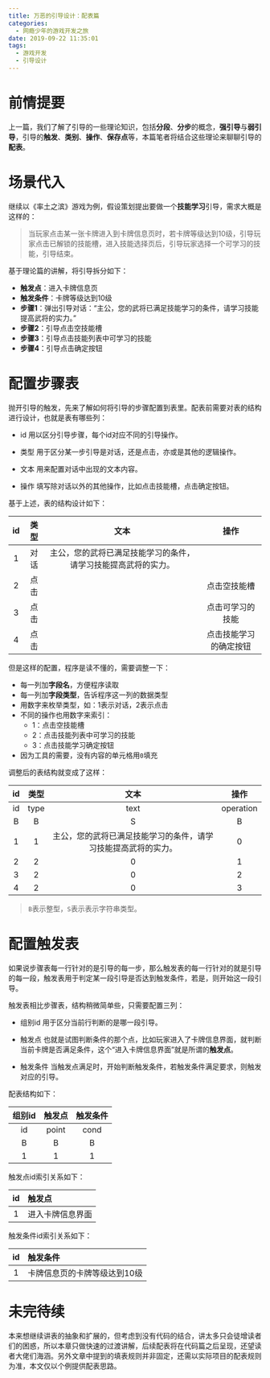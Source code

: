 ```yaml
---
title: 万恶的引导设计：配表篇
categories:
  - 网瘾少年的游戏开发之旅
date: 2019-09-22 11:35:01
tags:
  - 游戏开发
  - 引导设计 
---
```


# 前情提要

上一篇，我们了解了引导的一些理论知识，包括**分段**、**分步**的概念，**强引导**与**弱引导**，引导的**触发**、**类别**、**操作**、**保存点**等，本篇笔者将结合这些理论来聊聊引导的**配表**。

# 场景代入
继续以《率土之滨》游戏为例，假设策划提出要做一个**技能学习**引导，需求大概是这样的：

> 当玩家点击某一张卡牌进入到卡牌信息页时，若卡牌等级达到10级，引导玩家点击已解锁的技能槽，进入技能选择页后，引导玩家选择一个可学习的技能，引导结束。

基于理论篇的讲解，将引导拆分如下：

* **触发点**：进入卡牌信息页
* **触发条件**：卡牌等级达到10级
* **步骤1**：弹出引导对话：“主公，您的武将已满足技能学习的条件，请学习技能提高武将的实力。”
* **步骤2**：引导点击空技能槽
* **步骤3**：引导点击技能列表中可学习的技能
* **步骤4**：引导点击确定按钮

# 配置步骤表

抛开引导的触发，先来了解如何将引导的步骤配置到表里。配表前需要对表的结构进行设计，也就是表有哪些列：

* id
用以区分引导步骤，每个id对应不同的引导操作。

* 类型
用于区分某一步引导是对话，还是点击，亦或是其他的逻辑操作。

* 文本
用来配置对话中出现的文本内容。

* 操作
填写除对话以外的其他操作，比如点击技能槽，点击确定按钮。

基于上述，表的结构设计如下：

|id|类型|文本|操作|
|:--:|:--:|:--:|:--:|
|1|对话|主公，您的武将已满足技能学习的条件，请学习技能提高武将的实力。||
|2|点击||点击空技能槽|
|3|点击||点击可学习的技能|
|4|点击||点击技能学习的确定按钮|

但是这样的配置，程序是读不懂的，需要调整一下：

* 每一列加**字段名**，方便程序读取
* 每一列加**字段类型**，告诉程序这一列的数据类型
* 用数字来枚举类型，如：1表示对话，2表示点击
* 不同的操作也用数字来索引：
  * 1：点击空技能槽
  * 2：点击技能列表中可学习的技能
  * 3：点击技能学习确定按钮
* 因为工具的需要，没有内容的单元格用`0`填充

调整后的表结构就变成了这样：

|id|类型|文本|操作|
|:--:|:--:|:--:|:--:|
|id|type|text|operation|
|B|B|S|B|
|1|1|主公，您的武将已满足技能学习的条件，请学习技能提高武将的实力。|0|
|2|2|0|1|
|3|2|0|2|
|4|2|0|3|

> `B`表示整型，`S`表示表示字符串类型。

# 配置触发表

如果说步骤表每一行针对的是引导的每一步，那么触发表的每一行针对的就是引导的每一段，触发表用于判定某一段引导是否达到触发条件，若是，则开始这一段引导。

触发表相比步骤表，结构稍微简单些，只需要配置三列：

* 组别id
用于区分当前行判断的是哪一段引导。

* 触发点
也就是试图判断条件的那个点，比如玩家进入了卡牌信息界面，就判断当前卡牌是否满足条件，这个“进入卡牌信息界面”就是所谓的**触发点**。

* 触发条件
当触发点满足时，开始判断触发条件，若触发条件满足要求，则触发对应的引导。

配表结构如下：

|组别id|触发点|触发条件|
|:--:|:--:|:--:|
|id|point|cond|
|B|B|B|
|1|1|1|

触发点id索引关系如下：

|id|触发点|
|:--:|:--|
|1|进入卡牌信息界面|

触发条件id索引关系如下：

|id|触发条件|
|:--:|:--|
|1|卡牌信息页的卡牌等级达到10级|

# 未完待续

本来想继续讲表的抽象和扩展的，但考虑到没有代码的结合，讲太多只会徒增读者们的困惑，所以本章只做快速的过渡讲解，后续配表将在代码篇之后呈现，还望读者大佬们海涵。另外文章中提到的填表规则并非固定，还需以实际项目的配表规则为准，本文仅以个例提供配表思路。